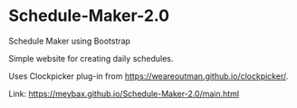 # Schedule-Maker-2.0
Schedule Maker using Bootstrap

Simple website for creating daily schedules.

Uses Clockpicker plug-in from https://weareoutman.github.io/clockpicker/.

Link: https://meybax.github.io/Schedule-Maker-2.0/main.html
